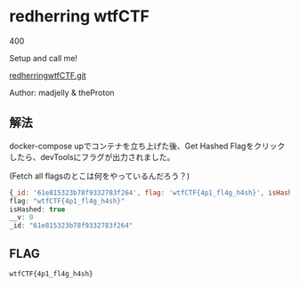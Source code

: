 # redherring wtfCTF

400

Setup and call me!

[redherringwtfCTF.git](https://github.com/madjelly/redherringwtfCTF)

Author: madjelly & theProton

## 解法

docker-compose upでコンテナを立ち上げた後、Get Hashed Flagをクリックしたら、devToolsにフラグが出力されました。

(Fetch all flagsのとこは何をやっているんだろう？)

```javascript
{_id: '61e815323b78f9332783f264', flag: 'wtfCTF{4p1_fl4g_h4sh}', isHashed: true, __v: 0}
flag: "wtfCTF{4p1_fl4g_h4sh}"
isHashed: true
__v: 0
_id: "61e815323b78f9332783f264"
```

## FLAG

```bash
wtfCTF{4p1_fl4g_h4sh}
```
